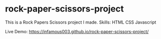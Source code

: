# rock-paper-scissors-project
This is a Rock Papers Scissors project I made.
Skills:
  HTML
  CSS
  Javascript

Live Demo: https://infamous003.github.io/rock-paper-scissors-project/